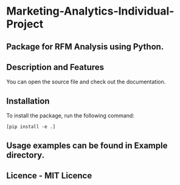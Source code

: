 # Marketing-Analytics-Individual-Project

## Package for RFM Analysis using Python.

## Description and Features

You can open the source file and check out the documentation.

## Installation

To install the package, run the following command:

    [pip install -e .]

## Usage examples can be found in Example directory.

## Licence - MIT Licence